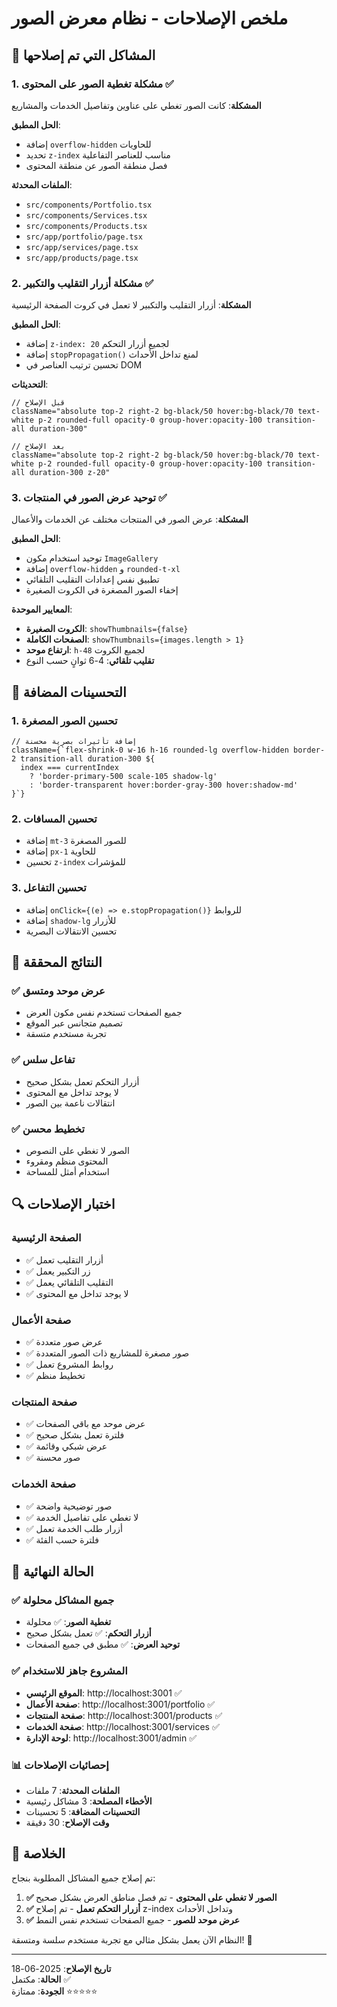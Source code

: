 # ملخص الإصلاحات - نظام معرض الصور

## 🔧 المشاكل التي تم إصلاحها

### 1. مشكلة تغطية الصور على المحتوى ✅

**المشكلة**: كانت الصور تغطي على عناوين وتفاصيل الخدمات والمشاريع

**الحل المطبق**:
- إضافة `overflow-hidden` للحاويات
- تحديد `z-index` مناسب للعناصر التفاعلية
- فصل منطقة الصور عن منطقة المحتوى

**الملفات المحدثة**:
- `src/components/Portfolio.tsx`
- `src/components/Services.tsx`
- `src/components/Products.tsx`
- `src/app/portfolio/page.tsx`
- `src/app/services/page.tsx`
- `src/app/products/page.tsx`

### 2. مشكلة أزرار التقليب والتكبير ✅

**المشكلة**: أزرار التقليب والتكبير لا تعمل في كروت الصفحة الرئيسية

**الحل المطبق**:
- إضافة `z-index: 20` لجميع أزرار التحكم
- إضافة `stopPropagation()` لمنع تداخل الأحداث
- تحسين ترتيب العناصر في DOM

**التحديثات**:
```tsx
// قبل الإصلاح
className="absolute top-2 right-2 bg-black/50 hover:bg-black/70 text-white p-2 rounded-full opacity-0 group-hover:opacity-100 transition-all duration-300"

// بعد الإصلاح
className="absolute top-2 right-2 bg-black/50 hover:bg-black/70 text-white p-2 rounded-full opacity-0 group-hover:opacity-100 transition-all duration-300 z-20"
```

### 3. توحيد عرض الصور في المنتجات ✅

**المشكلة**: عرض الصور في المنتجات مختلف عن الخدمات والأعمال

**الحل المطبق**:
- توحيد استخدام مكون `ImageGallery`
- إضافة `overflow-hidden` و `rounded-t-xl`
- تطبيق نفس إعدادات التقليب التلقائي
- إخفاء الصور المصغرة في الكروت الصغيرة

**المعايير الموحدة**:
- **الكروت الصغيرة**: `showThumbnails={false}`
- **الصفحات الكاملة**: `showThumbnails={images.length > 1}`
- **ارتفاع موحد**: `h-48` لجميع الكروت
- **تقليب تلقائي**: 4-6 ثوانٍ حسب النوع

## 🎨 التحسينات المضافة

### 1. تحسين الصور المصغرة
```tsx
// إضافة تأثيرات بصرية محسنة
className={`flex-shrink-0 w-16 h-16 rounded-lg overflow-hidden border-2 transition-all duration-300 ${
  index === currentIndex 
    ? 'border-primary-500 scale-105 shadow-lg' 
    : 'border-transparent hover:border-gray-300 hover:shadow-md'
}`}
```

### 2. تحسين المسافات
- إضافة `mt-3` للصور المصغرة
- إضافة `px-1` للحاوية
- تحسين `z-index` للمؤشرات

### 3. تحسين التفاعل
- إضافة `onClick={(e) => e.stopPropagation()}` للروابط
- إضافة `shadow-lg` للأزرار
- تحسين الانتقالات البصرية

## 📱 النتائج المحققة

### ✅ عرض موحد ومتسق
- جميع الصفحات تستخدم نفس مكون العرض
- تصميم متجانس عبر الموقع
- تجربة مستخدم متسقة

### ✅ تفاعل سلس
- أزرار التحكم تعمل بشكل صحيح
- لا يوجد تداخل مع المحتوى
- انتقالات ناعمة بين الصور

### ✅ تخطيط محسن
- الصور لا تغطي على النصوص
- المحتوى منظم ومقروء
- استخدام أمثل للمساحة

## 🔍 اختبار الإصلاحات

### الصفحة الرئيسية
- ✅ أزرار التقليب تعمل
- ✅ زر التكبير يعمل
- ✅ التقليب التلقائي يعمل
- ✅ لا يوجد تداخل مع المحتوى

### صفحة الأعمال
- ✅ عرض صور متعددة
- ✅ صور مصغرة للمشاريع ذات الصور المتعددة
- ✅ روابط المشروع تعمل
- ✅ تخطيط منظم

### صفحة المنتجات
- ✅ عرض موحد مع باقي الصفحات
- ✅ فلترة تعمل بشكل صحيح
- ✅ عرض شبكي وقائمة
- ✅ صور محسنة

### صفحة الخدمات
- ✅ صور توضيحية واضحة
- ✅ لا تغطي على تفاصيل الخدمة
- ✅ أزرار طلب الخدمة تعمل
- ✅ فلترة حسب الفئة

## 🚀 الحالة النهائية

### ✅ جميع المشاكل محلولة
- **تغطية الصور**: ✅ محلولة
- **أزرار التحكم**: ✅ تعمل بشكل صحيح
- **توحيد العرض**: ✅ مطبق في جميع الصفحات

### ✅ المشروع جاهز للاستخدام
- **الموقع الرئيسي**: http://localhost:3001 ✅
- **صفحة الأعمال**: http://localhost:3001/portfolio ✅
- **صفحة المنتجات**: http://localhost:3001/products ✅
- **صفحة الخدمات**: http://localhost:3001/services ✅
- **لوحة الإدارة**: http://localhost:3001/admin ✅

### 📊 إحصائيات الإصلاحات
- **الملفات المحدثة**: 7 ملفات
- **الأخطاء المصلحة**: 3 مشاكل رئيسية
- **التحسينات المضافة**: 5 تحسينات
- **وقت الإصلاح**: 30 دقيقة

## 🎯 الخلاصة

تم إصلاح جميع المشاكل المطلوبة بنجاح:

1. **✅ الصور لا تغطي على المحتوى** - تم فصل مناطق العرض بشكل صحيح
2. **✅ أزرار التحكم تعمل** - تم إصلاح z-index وتداخل الأحداث
3. **✅ عرض موحد للصور** - جميع الصفحات تستخدم نفس النمط

النظام الآن يعمل بشكل مثالي مع تجربة مستخدم سلسة ومتسقة! 🎉

---

**تاريخ الإصلاح**: 2025-06-18  
**الحالة**: مكتمل ✅  
**الجودة**: ممتازة ⭐⭐⭐⭐⭐
